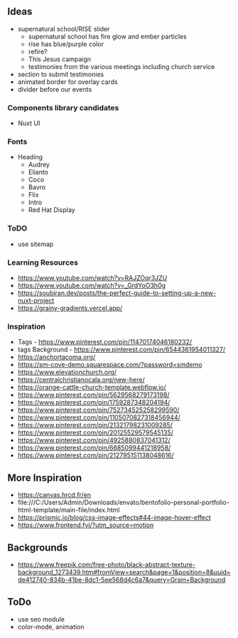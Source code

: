 ## Ideas
- supernatural school/RISE slider
    - supernatural school has fire glow and ember particles
    - rise has blue/purple color
    - refire?
    - This Jesus campaign
    - testimonies from the various meetings including church service
- section to submit testimonies
- animated border for overlay cards
- divider before our events

### Components library candidates
- Nuxt UI
<!-- - Volt UI -->

### Fonts
- Heading
    - Audrey
    - Elianto
    - Coco
    - Bavro
    - Flix
    - Intro
    - Red Hat Display


### ToDO
- use sitemap

### Learning Resources
- https://www.youtube.com/watch?v=RAJZOqr3JZU
- https://www.youtube.com/watch?v=_GrdYoO3h0g
- https://soubiran.dev/posts/the-perfect-guide-to-setting-up-a-new-nuxt-project
- https://grainy-gradients.vercel.app/

### Inspiration
- Tags - https://www.pinterest.com/pin/11470174046180232/
- tags Background - https://www.pinterest.com/pin/6544361954011327/
- https://anchortacoma.org/
- https://sm-cove-demo.squarespace.com/?password=smdemo
- https://www.elevationchurch.org/
- https://centralchristianocala.org/new-here/
- https://orange-cattle-church-template.webflow.io/
- https://www.pinterest.com/pin/5629568279173198/
- https://www.pinterest.com/pin/1759287348204194/
- https://www.pinterest.com/pin/752734525258299590/
- https://www.pinterest.com/pin/1105070827318456944/
- https://www.pinterest.com/pin/21321798231009285/
- https://www.pinterest.com/pin/20125529579545135/
- https://www.pinterest.com/pin/4925880837041312/
- https://www.pinterest.com/pin/6685099441218958/
- https://www.pinterest.com/pin/212795151138048616/

## More Inspiration
- https://canvas.hrcd.fr/en
- file:///C:/Users/Admin/Downloads/envato/bentofolio-personal-portfolio-html-template/main-file/index.html
- https://prismic.io/blog/css-image-effects#44-image-hover-effect
- https://www.frontend.fyi/?utm_source=motion
## Backgrounds
- https://www.freepik.com/free-photo/black-abstract-texture-background_1273439.htm#fromView=search&page=1&position=8&uuid=de412740-834b-41be-8dc1-5ee568d4c6a7&query=Grain+Background


## ToDo
- use seo module
- color-mode, animation